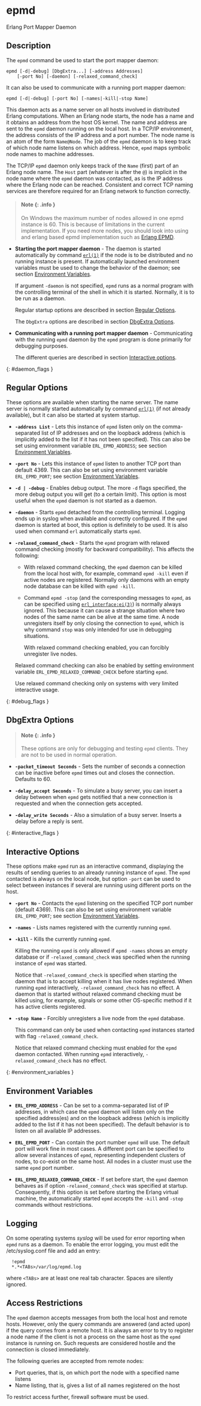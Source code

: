 <!--
%CopyrightBegin%

Copyright Ericsson AB 2023-2024. All Rights Reserved.

Licensed under the Apache License, Version 2.0 (the "License");
you may not use this file except in compliance with the License.
You may obtain a copy of the License at

    http://www.apache.org/licenses/LICENSE-2.0

Unless required by applicable law or agreed to in writing, software
distributed under the License is distributed on an "AS IS" BASIS,
WITHOUT WARRANTIES OR CONDITIONS OF ANY KIND, either express or implied.
See the License for the specific language governing permissions and
limitations under the License.

%CopyrightEnd%
-->
# epmd

Erlang Port Mapper Daemon

## Description

The `epmd` command be used to start the port mapper daemon:

```text
epmd [-d|-debug] [DbgExtra...] [-address Addresses]
    [-port No] [-daemon] [-relaxed_command_check]
```

It can also be used to communicate with a running port mapper daemon:


```text
epmd [-d|-debug] [-port No] [-names|-kill|-stop Name]
```


This daemon acts as a name server on all hosts involved in distributed Erlang
computations. When an Erlang node starts, the node has a name and it obtains an
address from the host OS kernel. The name and address are sent to the `epmd`
daemon running on the local host. In a TCP/IP environment, the address consists
of the IP address and a port number. The node name is an atom of the form
`Name@Node`. The job of the `epmd` daemon is to keep track of which node name
listens on which address. Hence, `epmd` maps symbolic node names to machine
addresses.

The TCP/IP `epmd` daemon only keeps track of the `Name` (first) part of an
Erlang node name. The `Host` part (whatever is after the `@`) is implicit in the
node name where the `epmd` daemon was contacted, as is the IP address where the
Erlang node can be reached. Consistent and correct TCP naming services are
therefore required for an Erlang network to function correctly.

> #### Note {: .info }
>
> On Windows the maximum number of nodes allowed in one epmd instance is 60.
> This is because of limitations in the current implementation. If you need more
> nodes, you should look into using and erlang based epmd implementation such as
> [Erlang EPMD](https://github.com/erlang/epmd).

- **Starting the port mapper daemon** - The daemon is started automatically by
  command [`erl(1)`](erl_cmd.md) if the node is to be distributed and no running
  instance is present. If automatically launched environment variables must be
  used to change the behavior of the daemon; see section
  [Environment Variables](epmd_cmd.md#environment_variables).

  If argument `-daemon` is not specified, `epmd` runs as a normal program with
  the controlling terminal of the shell in which it is started. Normally, it is
  to be run as a daemon.

  Regular startup options are described in section
  [Regular Options](epmd_cmd.md#daemon_flags).

  The `DbgExtra` options are described in section
  [DbgExtra Options](epmd_cmd.md#debug_flags).

- **Communicating with a running port mapper daemon** - Communicating with the
  running `epmd` daemon by the `epmd` program is done primarily for debugging
  purposes.

  The different queries are described in section
  [Interactive options](epmd_cmd.md#interactive_flags).

[](){: #daemon_flags }

## Regular Options

These options are available when starting the name server. The name server is
normally started automatically by command [`erl(1)`](erl_cmd.md) (if not already
available), but it can also be started at system startup.

- **`-address List`** - Lets this instance of `epmd` listen only on the
  comma-separated list of IP addresses and on the loopback address (which is
  implicitly added to the list if it has not been specified). This can also be
  set using environment variable `ERL_EPMD_ADDRESS`; see section
  [Environment Variables](epmd_cmd.md#environment_variables).

- **`-port No`** - Lets this instance of `epmd` listen to another TCP port than
  default 4369. This can also be set using environment variable `ERL_EPMD_PORT`;
  see section [Environment Variables](epmd_cmd.md#environment_variables).

- **`-d | -debug`** - Enables debug output. The more `-d` flags specified, the
  more debug output you will get (to a certain limit). This option is most
  useful when the `epmd` daemon is not started as a daemon.

- **`-daemon`** - Starts `epmd` detached from the controlling terminal. Logging
  ends up in syslog when available and correctly configured. If the `epmd`
  daemon is started at boot, this option is definitely to be used. It is also
  used when command `erl` automatically starts `epmd`.

- **`-relaxed_command_check`** - Starts the `epmd` program with relaxed command
  checking (mostly for backward compatibility). This affects the following:

  - With relaxed command checking, the `epmd` daemon can be killed from the
    local host with, for example, command `epmd -kill` even if active nodes are
    registered. Normally only daemons with an empty node database can be killed
    with `epmd -kill`.
  - Command `epmd -stop` (and the corresponding messages to `epmd`, as can be
    specified using [`erl_interface:ei(3)`](`e:erl_interface:ei.md`)) is
    normally always ignored. This because it can cause a strange situation where
    two nodes of the same name can be alive at the same time. A node unregisters
    itself by only closing the connection to `epmd`, which is why command `stop`
    was only intended for use in debugging situations.

    With relaxed command checking enabled, you can forcibly unregister live
    nodes.

  Relaxed command checking can also be enabled by setting environment variable
  `ERL_EPMD_RELAXED_COMMAND_CHECK` before starting `epmd`.

  Use relaxed command checking only on systems with very limited interactive
  usage.

[](){: #debug_flags }

## DbgExtra Options

> #### Note {: .info }
>
> These options are only for debugging and testing `epmd` clients. They are not
> to be used in normal operation.

- **`-packet_timeout Seconds`** - Sets the number of seconds a connection can be
  inactive before `epmd` times out and closes the connection. Defaults to 60.

- **`-delay_accept Seconds`** - To simulate a busy server, you can insert a
  delay between when `epmd` gets notified that a new connection is requested and
  when the connection gets accepted.

- **`-delay_write Seconds`** - Also a simulation of a busy server. Inserts a
  delay before a reply is sent.

[](){: #interactive_flags }

## Interactive Options

These options make `epmd` run as an interactive command, displaying the results
of sending queries to an already running instance of `epmd`. The `epmd`
contacted is always on the local node, but option `-port` can be used to select
between instances if several are running using different ports on the host.

- **`-port No`** - Contacts the `epmd` listening on the specified TCP port
  number (default 4369). This can also be set using environment variable
  `ERL_EPMD_PORT`; see section
  [Environment Variables](epmd_cmd.md#environment_variables).

- **`-names`** - Lists names registered with the currently running `epmd`.

- **`-kill`** - Kills the currently running `epmd`.

  Killing the running `epmd` is only allowed if `epmd -names` shows an empty
  database or if `-relaxed_command_check` was specified when the running
  instance of `epmd` was started.

  Notice that `-relaxed_command_check` is specified when starting the daemon
  that is to accept killing when it has live nodes registered. When running
  `epmd` interactively, `-relaxed_command_check` has no effect. A daemon that is
  started without relaxed command checking must be killed using, for example,
  signals or some other OS-specific method if it has active clients registered.

- **`-stop Name`** - Forcibly unregisters a live node from the `epmd` database.

  This command can only be used when contacting `epmd` instances started with
  flag `-relaxed_command_check`.

  Notice that relaxed command checking must enabled for the `epmd` daemon
  contacted. When running `epmd` interactively, `-relaxed_command_check` has no
  effect.

[](){: #environment_variables }

## Environment Variables

- **`ERL_EPMD_ADDRESS`** - Can be set to a comma-separated list of IP addresses,
  in which case the `epmd` daemon will listen only on the specified address(es)
  and on the loopback address (which is implicitly added to the list if it has
  not been specified). The default behavior is to listen on all available IP
  addresses.

- **`ERL_EPMD_PORT`** - Can contain the port number `epmd` will use. The default
  port will work fine in most cases. A different port can be specified to allow
  several instances of `epmd`, representing independent clusters of nodes, to
  co-exist on the same host. All nodes in a cluster must use the same `epmd`
  port number.

- **`ERL_EPMD_RELAXED_COMMAND_CHECK`** - If set before start, the `epmd` daemon
  behaves as if option `-relaxed_command_check` was specified at startup.
  Consequently, if this option is set before starting the Erlang virtual
  machine, the automatically started `epmd` accepts the `-kill` and `-stop`
  commands without restrictions.

## Logging

On some operating systems _syslog_ will be used for error reporting when `epmd`
runs as a daemon. To enable the error logging, you must edit the
/etc/syslog.conf file and add an entry:

```text
  !epmd
  *.*<TABs>/var/log/epmd.log
```

where `<TABs>` are at least one real tab character. Spaces are silently ignored.

## Access Restrictions

The `epmd` daemon accepts messages from both the local host and remote hosts.
However, only the query commands are answered (and acted upon) if the query
comes from a remote host. It is always an error to try to register a node name
if the client is not a process on the same host as the `epmd` instance is
running on. Such requests are considered hostile and the connection is closed
immediately.

The following queries are accepted from remote nodes:

- Port queries, that is, on which port the node with a specified name listens
- Name listing, that is, gives a list of all names registered on the host

To restrict access further, firewall software must be used.
